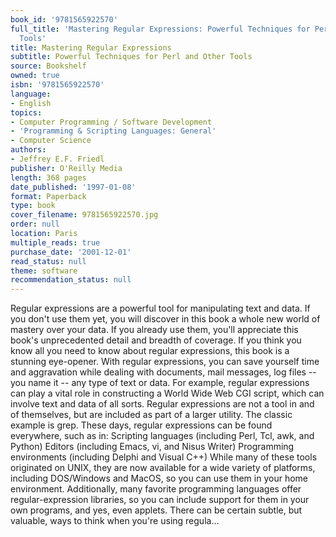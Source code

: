 ```yaml
---
book_id: '9781565922570'
full_title: 'Mastering Regular Expressions: Powerful Techniques for Perl and Other
  Tools'
title: Mastering Regular Expressions
subtitle: Powerful Techniques for Perl and Other Tools
source: Bookshelf
owned: true
isbn: '9781565922570'
language:
- English
topics:
- Computer Programming / Software Development
- 'Programming & Scripting Languages: General'
- Computer Science
authors:
- Jeffrey E.F. Friedl
publisher: O'Reilly Media
length: 368 pages
date_published: '1997-01-08'
format: Paperback
type: book
cover_filename: 9781565922570.jpg
order: null
location: Paris
multiple_reads: true
purchase_date: '2001-12-01'
read_status: null
theme: software
recommendation_status: null
---
```

Regular expressions are a powerful tool for manipulating text and data. If you don't use them yet, you will discover in this book a whole new world of mastery over your data. If you already use them, you'll appreciate this book's unprecedented detail and breadth of coverage. If you think you know all you need to know about regular expressions, this book is a stunning eye-opener.
With regular expressions, you can save yourself time and aggravation while dealing with documents, mail messages, log files -- you name it -- any type of text or data. For example, regular expressions can play a vital role in constructing a World Wide Web CGI script, which can involve text and data of all sorts.
Regular expressions are not a tool in and of themselves, but are included as part of a larger utility. The classic example is grep. These days, regular expressions can be found everywhere, such as in:
Scripting languages (including Perl, Tcl, awk, and Python)
Editors (including Emacs, vi, and Nisus Writer)
Programming environments (including Delphi and Visual C++) While many of these tools originated on UNIX, they are now available for a wide variety of platforms, including DOS/Windows and MacOS, so you can use them in your home environment. Additionally, many favorite programming languages offer regular-expression libraries, so you can include support for them in your own programs, and yes, even applets.
There can be certain subtle, but valuable, ways to think when you're using regula...
